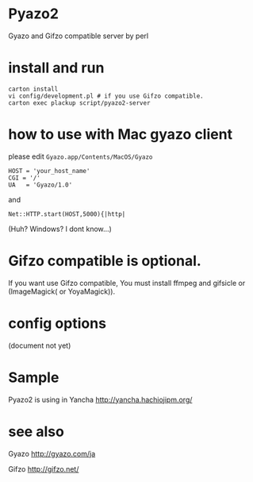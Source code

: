 Pyazo2
======

Gyazo and Gifzo compatible server by perl


install and run
====

```
carton install 
vi config/development.pl # if you use Gifzo compatible.
carton exec plackup script/pyazo2-server
```

how to use with Mac gyazo client
================================
please edit ```Gyazo.app/Contents/MacOS/Gyazo```

```
HOST = 'your_host_name'
CGI = '/'
UA   = 'Gyazo/1.0'
```
and

```
Net::HTTP.start(HOST,5000){|http|
```

(Huh? Windows? I dont know...)


Gifzo compatible is optional.
====

If you want use Gifzo compatible, You must install ffmpeg and gifsicle or (ImageMagick( or YoyaMagick)).


config options
====

(document not yet)


Sample
====

Pyazo2 is using in Yancha
http://yancha.hachiojipm.org/


see also
====

Gyazo
http://gyazo.com/ja

Gifzo
http://gifzo.net/
